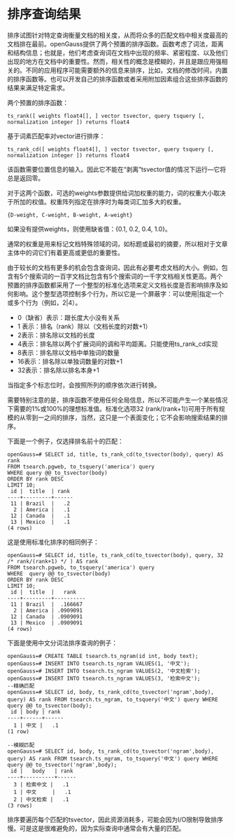 # 排序查询结果<a name="ZH-CN_TOPIC_0289900374"></a>

排序试图针对特定查询衡量文档的相关度，从而将众多的匹配文档中相关度最高的文档排在最前。openGauss提供了两个预置的排序函数。函数考虑了词法，距离和结构信息；也就是，他们考虑查询词在文档中出现的频率、紧密程度、以及他们出现的地方在文档中的重要性。然而，相关性的概念是模糊的，并且是跟应用强相关的。不同的应用程序可能需要额外的信息来排序，比如，文档的修改时间，内置的排序函数等。也可以开发自己的排序函数或者采用附加因素组合这些排序函数的结果来满足特定需求。

两个预置的排序函数：

```
ts_rank([ weights float4[], ] vector tsvector, query tsquery [, normalization integer ]) returns float4
```

基于词素匹配率对vector进行排序：

```
ts_rank_cd([ weights float4[], ] vector tsvector, query tsquery [, normalization integer ]) returns float4
```

该函数需要位置信息的输入。因此它不能在“剥离”tsvector值的情况下运行—它将总是返回零。

对于这两个函数，可选的weights参数提供给词加权重的能力，词的权重大小取决于所加的权值。权重阵列指定在排序时为每类词汇加多大的权重。

```
{D-weight, C-weight, B-weight, A-weight}
```

如果没有提供weights，则使用缺省值：\{0.1, 0.2, 0.4, 1.0\}。

通常的权重是用来标记文档特殊领域的词，如标题或最初的摘要，所以相对于文章主体中的词它们有着更高或更低的重要性。

由于较长的文档有更多的机会包含查询词，因此有必要考虑文档的大小。例如，包含有5个搜索词的一百字文档比包含有5个搜索词的一千字文档相关性更高。两个预置的排序函数都采用了一个整型的标准化选项来定义文档长度是否影响排序及如何影响。这个整型选项控制多个行为，所以它是一个屏蔽字：可以使用|指定一个或多个行为（例如，2|4）。

-   0（缺省）表示：跟长度大小没有关系
-   1 表示：排名（rank）除以（文档长度的对数+1）
-   2表示：排名除以文档的长度
-   4表示：排名除以两个扩展词间的调和平均距离。只能使用ts\_rank\_cd实现
-   8表示：排名除以文档中单独词的数量
-   16表示：排名除以单独词数量的对数+1
-   32表示：排名除以排名本身+1

当指定多个标志位时，会按照所列的顺序依次进行转换。

需要特别注意的是，排序函数不使用任何全局信息，所以不可能产生一个某些情况下需要的1%或100%的理想标准值。标准化选项32 \(rank/\(rank+1\)\)可用于所有规模的从零到一之间的排序，当然，这只是一个表面变化；它不会影响搜索结果的排序。

下面是一个例子，仅选择排名前十的匹配：

```
openGauss=# SELECT id, title, ts_rank_cd(to_tsvector(body), query) AS rank 
FROM tsearch.pgweb, to_tsquery('america') query 
WHERE query @@ to_tsvector(body) 
ORDER BY rank DESC 
LIMIT 10;
 id |  title  | rank 
----+---------+------
 11 | Brazil  |   .2
  2 | America |   .1
 12 | Canada  |   .1
 13 | Mexico  |   .1
(4 rows)
```

这是使用标准化排序的相同例子：

```
openGauss=# SELECT id, title, ts_rank_cd(to_tsvector(body), query, 32 /* rank/(rank+1) */ ) AS rank 
FROM tsearch.pgweb, to_tsquery('america') query 
WHERE  query @@ to_tsvector(body) 
ORDER BY rank DESC 
LIMIT 10;
 id |  title  |   rank   
----+---------+----------
 11 | Brazil  |  .166667
  2 | America | .0909091
 12 | Canada  | .0909091
 13 | Mexico  | .0909091
(4 rows)
```

下面是使用中文分词法排序查询的例子：

```
openGauss=# CREATE TABLE tsearch.ts_ngram(id int, body text);
openGauss=# INSERT INTO tsearch.ts_ngram VALUES(1, '中文');
openGauss=# INSERT INTO tsearch.ts_ngram VALUES(2, '中文检索');
openGauss=# INSERT INTO tsearch.ts_ngram VALUES(3, '检索中文');
--精确匹配
openGauss=# SELECT id, body, ts_rank_cd(to_tsvector('ngram',body), query) AS rank FROM tsearch.ts_ngram, to_tsquery('中文') query WHERE query @@ to_tsvector(body);
 id | body | rank 
----+------+------
  1 | 中文 |   .1
(1 row)

--模糊匹配
openGauss=# SELECT id, body, ts_rank_cd(to_tsvector('ngram',body), query) AS rank FROM tsearch.ts_ngram, to_tsquery('中文') query WHERE query @@ to_tsvector('ngram',body);
 id |   body   | rank 
----+----------+------
  3 | 检索中文 |   .1
  1 | 中文     |   .1
  2 | 中文检索 |   .1
(3 rows)
```

排序要遍历每个匹配的tsvector，因此资源消耗多，可能会因为I/O限制导致排序慢。可是这是很难避免的，因为实际查询中通常会有大量的匹配。

